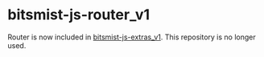 # bitsmist-js-router_v1

Router is now included in [bitsmist-js-extras_v1](https://github.com/bitsmist/bitsmist-js-extras_v1). This repository is no longer used.
